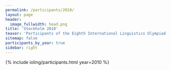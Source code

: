 ```yaml
---
permalink: /participants/2010/
layout: page
header:
  image_fullwidth: head.png
title: 'Stockholm 2010'
teaser: 'Participants of the Eighth International Linguistics Olympiad'
sitemap: false
participants_by_year: true
sidebar: right
---
```


{% include ioling/participants.html year=2010 %}